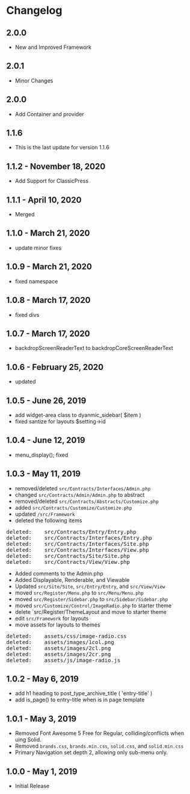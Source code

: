 # Changelog

## 2.0.0
- New and Improved Framework

## 2.0.1
- Minor Changes

## 2.0.0
- Add Container and provider

## 1.1.6
- This is the last update for version 1.1.6

## 1.1.2 - November 18, 2020
- Add Support for ClassicPress

## 1.1.1 - April 10, 2020
- Merged

## 1.1.0 - March 21, 2020
- update minor fixes

## 1.0.9 - March 21, 2020
- fixed namespace

## 1.0.8 - March 17, 2020
- fixed divs

## 1.0.7 - March 17, 2020
- backdropScreenReaderText to backdropCoreScreenReaderText

## 1.0.6 - February 25, 2020
- updated

## 1.0.5 - June 26, 2019
- add widget-area class to dyanmic_sidebar( $item )
- fixed santize for layouts $setting->id

## 1.0.4 - June 12, 2019
- menu_display(); fixed

## 1.0.3 - May 11, 2019
- removed/deleted `src/Contracts/Interfaces/Admin.php`
- changed `src/Contracts/Admin/Admin.php` to abstract
- removed/deleted `src/Contracts/Abstracts/Customize.php`
- added `src/Contracts/Customize/Customize.php`
- updated `/src/Framework`
- deleted the following items
<pre>
deleted:    src/Contracts/Entry/Entry.php
deleted:    src/Contracts/Interfaces/Entry.php
deleted:    src/Contracts/Interfaces/Site.php
deleted:    src/Contracts/Interfaces/View.php
deleted:    src/Contracts/Site/Site.php
deleted:    src/Contracts/View/View.php
</pre>
- Added comments to the Admin.php
- Added Displayable, Renderable, and Viewable
- Updated `src/Site/Site`, `src/Entry/Entry`, and `src/View/View`
- moved `src/Register/Menu.php` to `src/Menu/Menu.php`
- moved `src/Register/Sidebar.php` to `src/Sidebar/Sidebar.php`
- moved `src/Customize/Control/ImageRadio.php` to starter theme
- delete `src/Register/ThemeLayout and move to starter theme
- edit `src/Framework` for layouts
- move assets for layouts to themes
<pre>
deleted:    assets/css/image-radio.css
deleted:    assets/images/1col.png
deleted:    assets/images/2cl.png
deleted:    assets/images/2cr.png
deleted:    assets/js/image-radio.js
</pre>


## 1.0.2 - May 6, 2019
- add h1 heading to post_type_archive_title ( 'entry-title' )
- add is_page() to entry-title when is in page template

## 1.0.1 - May 3, 2019
- Removed Font Awesome 5 Free for Regular, colliding/conflicts when uing Solid.
- Removed `brands.css`, `brands.min.css`, `solid.css`, and `solid.min.css`
- Primary Navigation set depth 2, allowing only sub-menu only.

## 1.0.0 - May 1, 2019
- Initial Release
